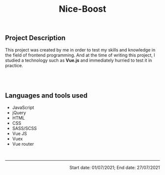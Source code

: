 <h1 align="center">Nice-Boost</h1>
<br>
<h2>Project Description</h2>
<p>This project was created by me in order to test my skills and knowledge in the field of frontend programming. And at the time of writing this project, I studied a technology such as <b>Vue.js</b> and immediately hurried to test it in practice. </p>
<br><br>
<h2>Languages and tools used</h2>
<ul>
  <li> JavaScript </li>
  <li> jQuery</li>
  <li> HTML</li>
  <li> CSS</li>
  <li> SASS/SCSS</li>
  <li> Vue JS</li>
  <li> Vuex</li>
  <li> Vue router</li>
</ul>
<br><hr>
<p align="right">Start date: 01/07/2021; End date: 27/07/2021</p>
